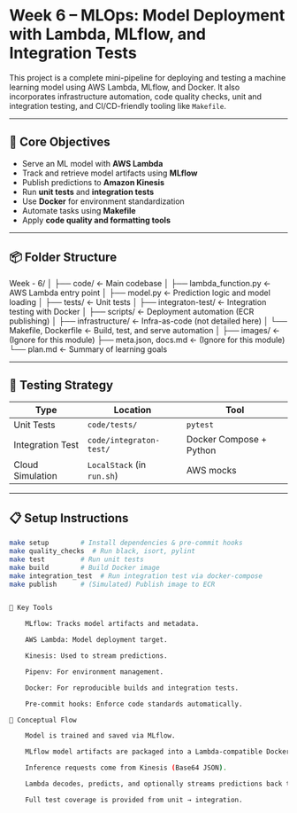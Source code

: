 # Week 6 – MLOps: Model Deployment with Lambda, MLflow, and Integration Tests

This project is a complete mini-pipeline for deploying and testing a machine learning model using AWS Lambda, MLflow, and Docker. It also incorporates infrastructure automation, code quality checks, unit and integration testing, and CI/CD-friendly tooling like `Makefile`.

---

## 🔧 Core Objectives

- Serve an ML model with **AWS Lambda**
- Track and retrieve model artifacts using **MLflow**
- Publish predictions to **Amazon Kinesis**
- Run **unit tests** and **integration tests**
- Use **Docker** for environment standardization
- Automate tasks using **Makefile**
- Apply **code quality and formatting tools**

---

## 📦 Folder Structure

Week - 6/
│
├── code/ ← Main codebase
│ ├── lambda_function.py ← AWS Lambda entry point
│ ├── model.py ← Prediction logic and model loading
│ ├── tests/ ← Unit tests
│ ├── integraton-test/ ← Integration testing with Docker
│ ├── scripts/ ← Deployment automation (ECR publishing)
│ ├── infrastructure/ ← Infra-as-code (not detailed here)
│ └── Makefile, Dockerfile ← Build, test, and serve automation
│
├── images/ ← (Ignore for this module)
├── meta.json, docs.md ← (Ignore for this module)
└── plan.md ← Summary of learning goals


---

## 🧪 Testing Strategy

| Type             | Location              | Tool        |
|------------------|-----------------------|-------------|
| Unit Tests       | `code/tests/`         | `pytest`    |
| Integration Test | `code/integraton-test/` | Docker Compose + Python |
| Cloud Simulation | `LocalStack` (in `run.sh`) | AWS mocks  |

---

## 📋 Setup Instructions

```bash
make setup        # Install dependencies & pre-commit hooks
make quality_checks  # Run black, isort, pylint
make test         # Run unit tests
make build        # Build Docker image
make integration_test  # Run integration test via docker-compose
make publish      # (Simulated) Publish image to ECR


📌 Key Tools

    MLflow: Tracks model artifacts and metadata.

    AWS Lambda: Model deployment target.

    Kinesis: Used to stream predictions.

    Pipenv: For environment management.

    Docker: For reproducible builds and integration tests.

    Pre-commit hooks: Enforce code standards automatically.

🧠 Conceptual Flow

    Model is trained and saved via MLflow.

    MLflow model artifacts are packaged into a Lambda-compatible Docker image.

    Inference requests come from Kinesis (Base64 JSON).

    Lambda decodes, predicts, and optionally streams predictions back to another Kinesis topic.

    Full test coverage is provided from unit → integration.

